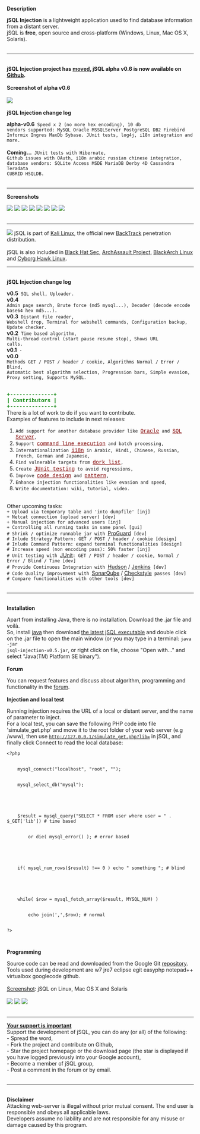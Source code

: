 **Description**

**jSQL Injection** is a lightweight application used to find database information from a distant server.<br>
jSQL is <b>free</b>, open source and cross-platform (Windows, Linux, Mac OS X, Solaris).<br>
<br>
<hr />
<br>
<b>jSQL Injection project has <a href='https://github.com/ron190/jsql-injection'>moved</a>, jSQL alpha v0.6 is now available on <a href='https://github.com/ron190/jsql-injection/releases'>Github</a>.</b><br>
<br>
<b>Screenshot of alpha v0.6</b><br>
<br>
<a href='https://sites.google.com/site/jsqlinjection/home/images/alpha-v0.6.png'><img src='https://sites.google.com/site/jsqlinjection/home/images/alpha-v0.6-mini.png' /></a><br>
<br>
<b>jSQL Injection change log</b>

<b>alpha-v0.6</b><code>  Speed x 2 (no more hex encoding), 10 db vendors supported: MySQL Oracle MSSQLServer PostgreSQL DB2 Firebird Informix Ingres MaxDb Sybase. JUnit tests, log4j, i18n integration and more.</code><br>
<br>
<b>Coming...</b><code>  JUnit tests with Hibernate, Github issues with OAuth, i18n arabic russian chinese integration, database vendors: SQLite Access MSDE MariaDB Derby 4D Cassandra Teradata CUBRID HSQLDB.</code>
<br>
<br>
<hr />

<b>Screenshots</b>

<a href='https://sites.google.com/site/jsqlinjection/home/images/201309272136-screenshot-database.png'><img src='https://sites.google.com/site/jsqlinjection/home/images/201309272136-screenshot-database-mini.png' /></a> <a href='https://sites.google.com/site/jsqlinjection/home/images/201309272136-screenshot-admin.png'><img src='https://sites.google.com/site/jsqlinjection/home/images/201309272136-screenshot-admin-mini.png' /></a> <a href='https://sites.google.com/site/jsqlinjection/home/images/201309272136-screenshot-file.png'><img src='https://sites.google.com/site/jsqlinjection/home/images/201309272136-screenshot-file-mini.png' /></a> <a href='https://sites.google.com/site/jsqlinjection/home/images/201309272136-screenshot-webshell.png'><img src='https://sites.google.com/site/jsqlinjection/home/images/201309272136-screenshot-webshell-mini.png' /></a> <a href='https://sites.google.com/site/jsqlinjection/home/images/201309272136-screenshot-sqlshell.png'><img src='https://sites.google.com/site/jsqlinjection/home/images/201309272136-screenshot-sqlshell-mini.png' /></a> <a href='https://sites.google.com/site/jsqlinjection/home/images/201309272136-screenshot-upload.png'><img src='https://sites.google.com/site/jsqlinjection/home/images/201309272136-screenshot-upload-mini.png' /></a> <a href='https://sites.google.com/site/jsqlinjection/home/images/201309272136-screenshot-bruteforce.png'><img src='https://sites.google.com/site/jsqlinjection/home/images/201309272136-screenshot-bruteforce-mini.png' /></a> <a href='https://sites.google.com/site/jsqlinjection/home/images/201309272136-screenshot-coder.png'><img src='https://sites.google.com/site/jsqlinjection/home/images/201309272136-screenshot-coder-mini.png' /></a>
<br><br>
<hr />

<img src='https://sites.google.com/site/jsqlinjection/home/images/kali_favicon.png' /> jSQL is part of <a href='http://www.kali.org/'>Kali Linux</a>, the official new <a href='http://www.backtrack-linux.org/'>BackTrack</a> penetration distribution.<br><br>
jSQL is also included in <a href='http://www.blackhat-sec.com/'>Black Hat Sec</a>, <a href='https://archassault.org/'>ArchAssault Project</a>, <a href='http://www.blackarch.org/'>BlackArch Linux</a> and <a href='http://cyborg.ztrela.com/'>Cyborg Hawk Linux</a>.<br>
<hr />

<br>
<b>jSQL Injection change log</b>

<b>v0.5</b><code>  SQL shell, Uploader.</code><br>
<b>v0.4</b><code>  Admin page search, Brute force (md5 mysql...), Decoder (decode encode base64 hex md5...).</code><br>
<b>v0.3</b><code>  Distant file reader, Webshell drop, Terminal for webshell commands, Configuration backup, Update checker.</code><br>
<b>v0.2</b><code>  Time based algorithm, Multi-thread control (start pause resume stop), Shows URL calls.</code><br>
<b>v0.1</b><code>  -</code><br>
<b>v0.0</b><code>  Methods GET / POST / header / cookie, Algorithms Normal / Error / Blind, Automatic best algorithm selection, Progression bars, Simple evasion, Proxy setting, Supports MySQL.</code><br>

<br>
<font color='#008000' face='courier new'><b>+--------------+</b></font><br>
<font color='#008000' face='courier new'><b>| Contributors |</b></font><br>
<font color='#008000' face='courier new'><b>+--------------+</b></font><br>
There is a lot of work to do if you want to contribute.<br>
Examples of features to include in next releases:<br>

<ol><li><code>Add support for another database provider like </code><font color='#800000' face='courier new'><u>Oracle</u></font><code> and </code><font color='#800000' face='courier new'><u>SQL Server</u></font><code>,</code><br>
</li><li><code>Support </code><font color='#800000' face='courier new'><u>command line execution</u></font><code> and batch processing,</code><br>
</li><li><code>Internationalization </code><font color='#800000' face='courier new'><u>i18n</u></font><code> in Arabic, Hindi, Chinese, Russian, French, German and Japanese,</code><br>
</li><li><code>Find vulnerable targets from </code><font color='#800000' face='courier new'><u>dork list</u></font><code>,</code><br>
</li><li><code>Create </code><font color='#800000' face='courier new'><u>JUnit testing</u></font><code> to avoid regressions,</code><br>
</li><li><code>Improve </code><font color='#800000' face='courier new'><u>code design</u></font><code> and </code><font color='#800000' face='courier new'><u>pattern</u></font><code>,</code><br>
</li><li><code>Enhance injection functionalities like evasion and speed,</code><br>
</li><li><code>Write documentation: wiki, tutorial, video.</code></li></ol>

<br>
Other upcoming tasks:<br>
<code>+ Upload via temporary table and 'into dumpfile' [inj]</code><br>
<code>+ Netcat connection (upload server) [dev]</code><br>
<code>+ Manual injection for advanced users [inj]</code><br>
<code>+ Controlling all running tasks in same panel [gui]</code><br>
<code># Shrink / optimize runnable jar with </code><a href='http://proguard.sourceforge.net'>ProGuard</a><code> [dev]</code><br>
<code># Inlude Strategy Pattern: GET / POST / header / cookie [design]</code><br>
<code># Inlude Command Pattern: expand terminal functionalities [design]</code><br>
<code># Increase speed (non encoding pass): 50% faster [inj]</code><br>
<code># Unit testing with </code><a href='http://junit.org'>JUnit</a><code>: GET / POST / header / cookie, Normal / Error / Blind / Time [dev]</code><br>
<code># Provide Continuous Integration with </code><a href='http://hudson-ci.org'>Hudson</a> / <a href='http://jenkins-ci.org'>Jenkins</a><code> [dev]</code><br>
<code># Code Quality improvement with </code><a href='http://www.sonarqube.org/'>SonarQube</a> / <a href='http://checkstyle.sourceforge.net/'>Checkstyle</a><code> passes [dev]</code><br>
<code># Compare functionalities with other tools [dev]</code><br>
<br>
<hr />

<br>
<b>Installation</b>

Apart from installing Java, there is no installation. Download the .jar file and voilà.<br>
So, install <a href='http://java.com'>java</a> then download <a href='http://code.google.com/p/jsql-injection/downloads/list'>the latest jSQL executable</a> and double click on the .jar file to open the main window (or you may type in a terminal: <code>java -jar jsql-injection-v0.5.jar</code>, or right click on file, choose "Open with..." and select "Java(TM) Platform SE binary").<br>
<br>
<b>Forum</b>

You can request features and discuss about algorithm, programming and functionality in the <a href='https://groups.google.com/forum/?fromgroups#!forum/jsql-injection'>forum</a>.<br>
<br>
<b>Injection and local test</b>

Running injection requires the URL of a local or distant server, and the name of parameter to inject.<br>
For a local test, you can save the following PHP code into file 'simulate_get.php' and move it to the root folder of your web server (e.g /www), then use <code>http://127.0.0.1/simulate_get.php?lib=</code> in jSQL, and finally click Connect to read the local database:<br>
<pre><code>&lt;?php<br>
    mysql_connect("localhost", "root", "");<br>
    mysql_select_db("mysql");<br>
<br>
    $result = mysql_query("SELECT * FROM user where user = " . $_GET['lib']) # time based<br>
        or die( mysql_error() ); # error based<br>
<br>
    if( mysql_num_rows($result) !== 0 ) echo " something "; # blind<br>
<br>
    while( $row = mysql_fetch_array($result, MYSQL_NUM) )<br>
        echo join(',',$row); # normal<br>
?&gt;<br>
</code></pre>

<b>Programming</b>

Source code can be read and downloaded from the Google Git <a href='http://code.google.com/p/jsql-injection/source/browse/src/com/jsql/#jsql%2Fmvc%2Fmodel'>repository</a>.<br>
Tools used during development are w7 jre7 eclipse egit easyphp notepad++ virtualbox googlecode github.<br>
<br>
<u>Screenshot</u>: jSQL on Linux, Mac OS X and Solaris<br>
<br>
<a href='https://sites.google.com/site/jsqlinjection/home/images/201303101445-screenshot-linux.png'><img src='https://sites.google.com/site/jsqlinjection/home/images/201303101445-screenshot-linux-mini.png' /></a> <a href='https://sites.google.com/site/jsqlinjection/home/images/201303101445-screenshot-mac-os-x.png'><img src='https://sites.google.com/site/jsqlinjection/home/images/201303101445-screenshot-mac-os-x-mini.png' /></a> <a href='https://sites.google.com/site/jsqlinjection/home/images/201303240622-screenshot-solaris.png'><img src='https://sites.google.com/site/jsqlinjection/home/images/201303240622-screenshot-solaris-mini.png' /></a>
<br><br>
<hr />
<b><u>Your support is important</u></b><br>
Support the development of jSQL, you can do any (or all) of the following:<br>
- Spread the word,<br>
- Fork the project and contribute on Github,<br>
- Star the project homepage or the download page (the star is displayed if you have logged previously into your Google account),<br>
- Become a member of jSQL group,<br>
- Post a comment in the forum or by email.<i><br></i><br>
<hr />
<br>
<b>Disclaimer</b><br>
Attacking web-server is illegal without prior mutual consent. The end user is responsible and obeys all applicable laws.<br>
Developers assume no liability and are not responsible for any misuse or damage caused by this program.